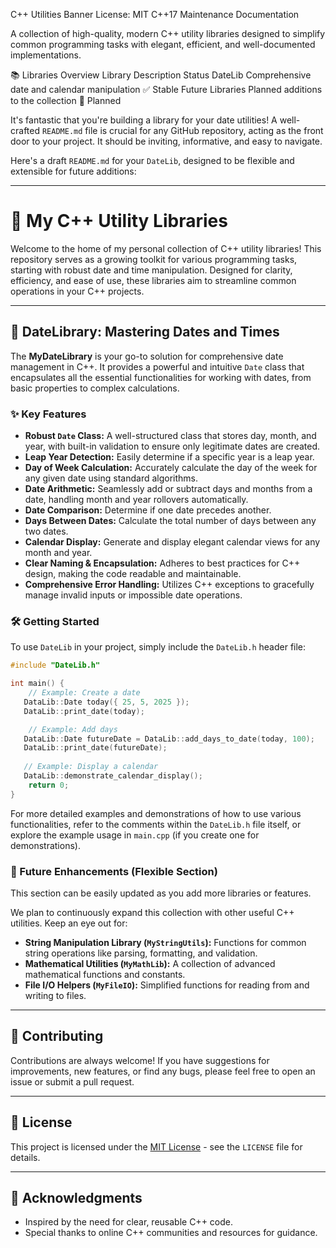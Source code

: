 C++ Utilities Banner
License: MIT C++17 Maintenance Documentation

A collection of high-quality, modern C++ utility libraries designed to simplify common programming tasks with elegant, efficient, and well-documented implementations.

📚 Libraries Overview
Library	Description	Status
DateLib	Comprehensive date and calendar manipulation	✅ Stable
Future Libraries	Planned additions to the collection	🔄 Planned

It's fantastic that you're building a library for your date utilities\! A well-crafted `README.md` file is crucial for any GitHub repository, acting as the front door to your project. It should be inviting, informative, and easy to navigate.

Here's a draft `README.md` for your `DateLib`, designed to be flexible and extensible for future additions:

-----

# 🚀 My C++ Utility Libraries

Welcome to the home of my personal collection of C++ utility libraries\! This repository serves as a growing toolkit for various programming tasks, starting with robust date and time manipulation. Designed for clarity, efficiency, and ease of use, these libraries aim to streamline common operations in your C++ projects.

-----

## 📅 DateLibrary: Mastering Dates and Times

The **MyDateLibrary** is your go-to solution for comprehensive date management in C++. It provides a powerful and intuitive `Date` class that encapsulates all the essential functionalities for working with dates, from basic properties to complex calculations.

### ✨ Key Features

  * **Robust `Date` Class:** A well-structured class that stores day, month, and year, with built-in validation to ensure only legitimate dates are created.
  * **Leap Year Detection:** Easily determine if a specific year is a leap year.
  * **Day of Week Calculation:** Accurately calculate the day of the week for any given date using standard algorithms.
  * **Date Arithmetic:** Seamlessly add or subtract days and months from a date, handling month and year rollovers automatically.
  * **Date Comparison:** Determine if one date precedes another.
  * **Days Between Dates:** Calculate the total number of days between any two dates.
  * **Calendar Display:** Generate and display elegant calendar views for any month and year.
  * **Clear Naming & Encapsulation:** Adheres to best practices for C++ design, making the code readable and maintainable.
  * **Comprehensive Error Handling:** Utilizes C++ exceptions to gracefully manage invalid inputs or impossible date operations.

### 🛠️ Getting Started

To use `DateLib` in your project, simply include the `DateLib.h` header file:

```cpp
#include "DateLib.h"

int main() {
    // Example: Create a date
   DataLib::Date today({ 25, 5, 2025 });
   DataLib::print_date(today);

    // Example: Add days
   DataLib::Date futureDate = DataLib::add_days_to_date(today, 100);
   DataLib::print_date(futureDate);
   
   // Example: Display a calendar
   DataLib::demonstrate_calendar_display();
    return 0;
}
```

For more detailed examples and demonstrations of how to use various functionalities, refer to the comments within the `DateLib.h` file itself, or explore the example usage in `main.cpp` (if you create one for demonstrations).

### 🚀 Future Enhancements (Flexible Section)

This section can be easily updated as you add more libraries or features.

We plan to continuously expand this collection with other useful C++ utilities. Keep an eye out for:

  * **String Manipulation Library (`MyStringUtils`):** Functions for common string operations like parsing, formatting, and validation.
  * **Mathematical Utilities (`MyMathLib`):** A collection of advanced mathematical functions and constants.
  * **File I/O Helpers (`MyFileIO`):** Simplified functions for reading from and writing to files.

-----

## 🤝 Contributing

Contributions are always welcome\! If you have suggestions for improvements, new features, or find any bugs, please feel free to open an issue or submit a pull request.

-----

## 📜 License

This project is licensed under the [MIT License](https://www.google.com/search?q=LICENSE) - see the `LICENSE` file for details.

-----

## 🙏 Acknowledgments

  * Inspired by the need for clear, reusable C++ code.
  * Special thanks to online C++ communities and resources for guidance.
